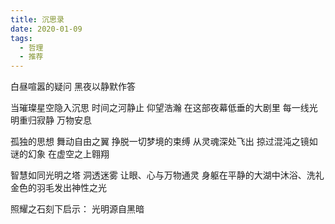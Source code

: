 ```yaml
---
title: 沉思录
date: 2020-01-09
tags:
  - 哲理
  - 推荐
---
```


白昼喧嚣的疑问
黑夜以静默作答
<!--more-->
当璀璨星空隐入沉思
时间之河静止
仰望浩瀚
在这部夜幕低垂的大剧里
每一线光明重归寂静
万物安息

孤独的思想
舞动自由之翼
挣脱一切梦境的束缚
从灵魂深处飞出
掠过混沌之镜如谜的幻象
在虚空之上翱翔

智慧如同光明之塔
洞透迷雾
让眼、心与万物通灵
身躯在平静的大湖中沐浴、洗礼
金色的羽毛发出神性之光

照耀之石刻下启示：
光明源自黑暗
